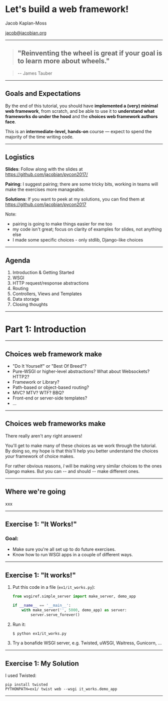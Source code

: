
# Let's build a web framework!

Jacob Kaplan-Moss

[jacob@jacobian.org](mailto:jacob@jacobian.org)

---

> ## "Reinventing the wheel is great if your goal is to learn more about wheels." 

> -- James Tauber

---

## Goals and Expectations

By the end of this tutorial, you should have **implemented a (very) minimal web framework**, from scratch, and be able to use it to **understand what frameworks do under the hood** and the **choices web framework authors face**.

This is an **intermediate-level, hands-on** course — expect to spend the majority of the time writing code.

---

## Logistics

**Slides**: Follow along with the slides at https://github.com/jacobian/pycon2017/

**Pairing**: I suggest pairing; there are some tricky bits, working in teams will make the exercises more manageable.

**Solutions**: If you want to peek at my solutions, you can find them at https://github.com/jacobian/pycon2017

Note:
- pairing is going to make things easier for me too
- my code isn't great; focus on clarity of examples for slides, not anything else
- I made some specific choices - only stdlib, Django-like choices

---

## Agenda

1. Introduction & Getting Started
1. WSGI
1. HTTP request/response abstractions
1. Routing
1. Controllers, Views and Templates
1. Data storage
1. Closing thoughts

---

# Part 1: Introduction

---

## Choices web framework make

- "Do It Yourself" or "Best Of Breed"?
- Pure-WSGI or higher-level abstractions? What about Websockets? HTTP2?
- Framework or Library?
- Path-based or object-based routing?
- MVC? MTV? WTF? BBQ?
- Front-end or server-side templates?
- ... 

---

## Choices web frameworks make

There really aren't any right answers!

You'll get to make many of these choices as we work through the tutorial. By doing so, my hope is that this'll help you better understand the choices _your_ framework of choice makes.

For rather obvious reasons, _I_ will be making very similar choices to the ones Django makes. But you can -- and should -- make different ones.

---

## Where we're going

xxx

---

## Exercise 1: "It Works!"

### Goal:

- Make sure you're all set up to do future exercises.
- Know how to run WSGI apps in a couple of different ways.

---

## Exercise 1: "It works!"

1. Put this code in a file (`ex1/it_works.py`):

    ```python
    from wsgiref.simple_server import make_server, demo_app

    if __name__ == '__main__':
        with make_server('', 5000, demo_app) as server:
            server.serve_forever()
    ```

2. Run it: 

    ```sh
    $ python ex1/it_works.py
    ```

3. Try a bonafide WSGI server, e.g. Twisted, uWSGI, Waitress, Gunicorn, ...

---

## Exercise 1: My Solution

I used Twisted:

```
pip install twisted
PYTHONPATH=ex1/ twist web --wsgi it_works.demo_app
```

---
